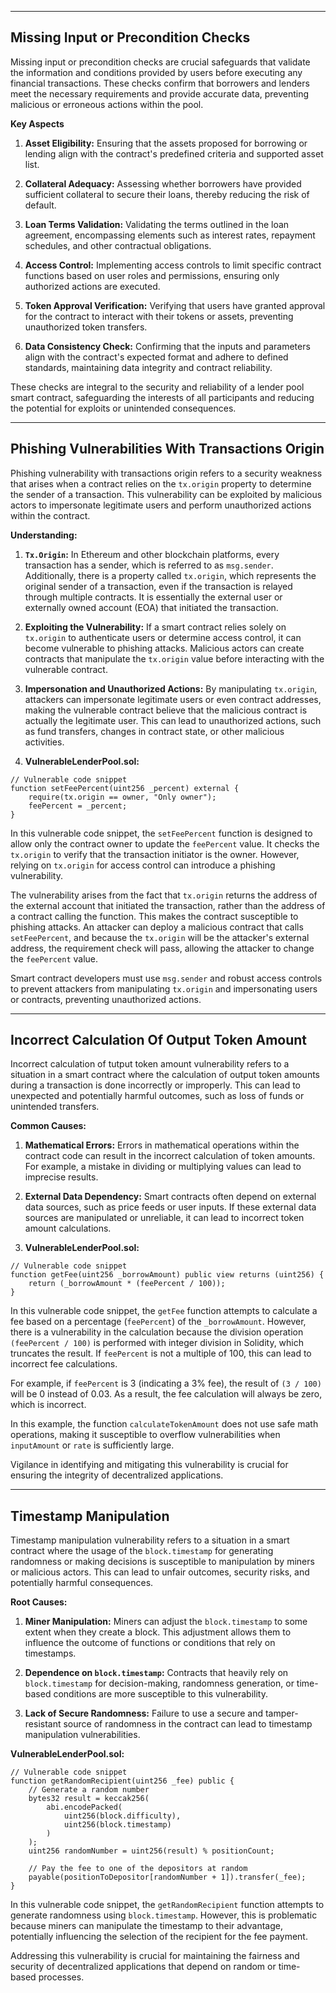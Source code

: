 
---

## Missing Input or Precondition Checks

Missing input or precondition checks are crucial safeguards that validate the information and conditions provided by users before executing any financial transactions. These checks confirm that borrowers and lenders meet the necessary requirements and provide accurate data, preventing malicious or erroneous actions within the pool.

**Key Aspects**

1. **Asset Eligibility:** Ensuring that the assets proposed for borrowing or lending align with the contract's predefined criteria and supported asset list.

2. **Collateral Adequacy:** Assessing whether borrowers have provided sufficient collateral to secure their loans, thereby reducing the risk of default.

3. **Loan Terms Validation:** Validating the terms outlined in the loan agreement, encompassing elements such as interest rates, repayment schedules, and other contractual obligations.

4. **Access Control:** Implementing access controls to limit specific contract functions based on user roles and permissions, ensuring only authorized actions are executed.

5. **Token Approval Verification:** Verifying that users have granted approval for the contract to interact with their tokens or assets, preventing unauthorized token transfers.

6. **Data Consistency Check:** Confirming that the inputs and parameters align with the contract's expected format and adhere to defined standards, maintaining data integrity and contract reliability.

These checks are integral to the security and reliability of a lender pool smart contract, safeguarding the interests of all participants and reducing the potential for exploits or unintended consequences.

---

## Phishing Vulnerabilities With Transactions Origin

Phishing vulnerability with transactions origin refers to a security weakness that arises when a contract relies on the `tx.origin` property to determine the sender of a transaction. This vulnerability can be exploited by malicious actors to impersonate legitimate users and perform unauthorized actions within the contract.

**Understanding:**

1. **`Tx.Origin`:** In Ethereum and other blockchain platforms, every transaction has a sender, which is referred to as `msg.sender`. Additionally, there is a property called `tx.origin`, which represents the original sender of a transaction, even if the transaction is relayed through multiple contracts. It is essentially the external user or externally owned account (EOA) that initiated the transaction.

2. **Exploiting the Vulnerability:** If a smart contract relies solely on `tx.origin` to authenticate users or determine access control, it can become vulnerable to phishing attacks. Malicious actors can create contracts that manipulate the `tx.origin` value before interacting with the vulnerable contract.

3. **Impersonation and Unauthorized Actions:** By manipulating `tx.origin`, attackers can impersonate legitimate users or even contract addresses, making the vulnerable contract believe that the malicious contract is actually the legitimate user. This can lead to unauthorized actions, such as fund transfers, changes in contract state, or other malicious activities.

4. **VulnerableLenderPool.sol:**

```solidity
// Vulnerable code snippet
function setFeePercent(uint256 _percent) external {
    require(tx.origin == owner, "Only owner");
    feePercent = _percent;
}
```

In this vulnerable code snippet, the `setFeePercent` function is designed to allow only the contract owner to update the `feePercent` value. It checks the `tx.origin` to verify that the transaction initiator is the owner. However, relying on `tx.origin` for access control can introduce a phishing vulnerability.

The vulnerability arises from the fact that `tx.origin` returns the address of the external account that initiated the transaction, rather than the address of a contract calling the function. This makes the contract susceptible to phishing attacks. An attacker can deploy a malicious contract that calls `setFeePercent`, and because the `tx.origin` will be the attacker's external address, the requirement check will pass, allowing the attacker to change the `feePercent` value.

Smart contract developers must use `msg.sender` and robust access controls to prevent attackers from manipulating `tx.origin` and impersonating users or contracts, preventing unauthorized actions.

---

## Incorrect Calculation Of Output Token Amount

Incorrect calculation of tutput token amount vulnerability refers to a situation in a smart contract where the calculation of output token amounts during a transaction is done incorrectly or improperly. This can lead to unexpected and potentially harmful outcomes, such as loss of funds or unintended transfers.

**Common Causes:**

1. **Mathematical Errors:** Errors in mathematical operations within the contract code can result in the incorrect calculation of token amounts. For example, a mistake in dividing or multiplying values can lead to imprecise results.

2. **External Data Dependency:** Smart contracts often depend on external data sources, such as price feeds or user inputs. If these external data sources are manipulated or unreliable, it can lead to incorrect token amount calculations.

3. **VulnerableLenderPool.sol:**

```solidity
// Vulnerable code snippet
function getFee(uint256 _borrowAmount) public view returns (uint256) {
    return (_borrowAmount * (feePercent / 100));
}
```

In this vulnerable code snippet, the `getFee` function attempts to calculate a fee based on a percentage (`feePercent`) of the `_borrowAmount`. However, there is a vulnerability in the calculation because the division operation `(feePercent / 100)` is performed with integer division in Solidity, which truncates the result. If `feePercent` is not a multiple of 100, this can lead to incorrect fee calculations.

For example, if `feePercent` is 3 (indicating a 3% fee), the result of `(3 / 100)` will be 0 instead of 0.03. As a result, the fee calculation will always be zero, which is incorrect.

In this example, the function `calculateTokenAmount` does not use safe math operations, making it susceptible to overflow vulnerabilities when `inputAmount` or `rate` is sufficiently large.

Vigilance in identifying and mitigating this vulnerability is crucial for ensuring the integrity of decentralized applications.

---

## Timestamp Manipulation 

Timestamp manipulation vulnerability refers to a situation in a smart contract where the usage of the `block.timestamp` for generating randomness or making decisions is susceptible to manipulation by miners or malicious actors. This can lead to unfair outcomes, security risks, and potentially harmful consequences.

**Root Causes:**

1. **Miner Manipulation:** Miners can adjust the `block.timestamp` to some extent when they create a block. This adjustment allows them to influence the outcome of functions or conditions that rely on timestamps.

2. **Dependence on `block.timestamp`:** Contracts that heavily rely on `block.timestamp` for decision-making, randomness generation, or time-based conditions are more susceptible to this vulnerability.

3. **Lack of Secure Randomness:** Failure to use a secure and tamper-resistant source of randomness in the contract can lead to timestamp manipulation vulnerabilities.

**VulnerableLenderPool.sol:**

```solidity
// Vulnerable code snippet
function getRandomRecipient(uint256 _fee) public {
    // Generate a random number
    bytes32 result = keccak256(
        abi.encodePacked(
            uint256(block.difficulty),
            uint256(block.timestamp)
        )
    );
    uint256 randomNumber = uint256(result) % positionCount;

    // Pay the fee to one of the depositors at random
    payable(positionToDepositor[randomNumber + 1]).transfer(_fee);
}
```

In this vulnerable code snippet, the `getRandomRecipient` function attempts to generate randomness using `block.timestamp`. However, this is problematic because miners can manipulate the timestamp to their advantage, potentially influencing the selection of the recipient for the fee payment.

Addressing this vulnerability is crucial for maintaining the fairness and security of decentralized applications that depend on random or time-based processes.
